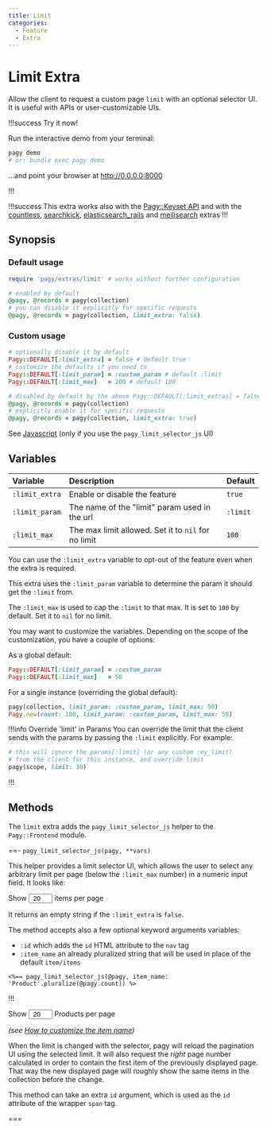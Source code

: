 ```yaml
---
title: Limit
categories:
  - Feature
  - Extra
---
```


# Limit Extra

Allow the client to request a custom page `limit` with an optional selector UI. It is useful with APIs or
user-customizable UIs.

!!!success Try it now!

Run the interactive demo from your terminal:

```sh
pagy demo
# or: bundle exec pagy demo
```
...and point your browser at http://0.0.0.0:8000

!!!

!!!success
This extra works also with the [Pagy::Keyset API](/docs/api/keyset.md) and with the [countless](countless.md), [searchkick](searchkick.md), [elasticsearch_rails](elasticsearch_rails.md) 
and [meilisearch](meilisearch.md) extras
!!!

## Synopsis

### Default usage

```ruby pagy.rb (initializer)
require 'pagy/extras/limit' # works without further configuration
```

```ruby Controller
# enabled by default
@pagy, @records = pagy(collection)
# you can disable it explicitly for specific requests
@pagy, @records = pagy(collection, limit_extra: false)
```

### Custom usage

```ruby pagy.rb (initializer)
# optionally disable it by default
Pagy::DEFAULT[:limit_extra] = false # default true
# customize the defaults if you need to
Pagy::DEFAULT[:limit_param] = :custom_param # default :limit
Pagy::DEFAULT[:limit_max]   = 200 # default 100
```

```ruby Controller
# disabled by default by the above Pagy::DEFAULT[:limit_extras] = false
@pagy, @records = pagy(collection)
# explicitly enable it for specific requests
@pagy, @records = pagy(collection, limit_extra: true)
```

See [Javascript](/docs/api/javascript.md) (only if you use the `pagy_limit_selector_js` UI)

## Variables

| Variable       | Description                                         | Default  |
|:---------------|:----------------------------------------------------|:---------|
| `:limit_extra` | Enable or disable the feature                       | `true`   |
| `:limit_param` | The name of the "limit" param used in the url       | `:limit` |
| `:limit_max`   | The max limit allowed. Set it to `nil` for no limit | `100`    |

You can use the `:limit_extra` variable to opt-out of the feature even when the extra is required.

This extra uses the `:limit_param` variable to determine the param it should get the `:limit` from.

The `:limit_max` is used to cap the `:limit` to that max. It is set to `100` by default. Set it to `nil` for no limit.

You may want to customize the variables. Depending on the scope of the customization, you have a couple of options:

As a global default:

```ruby pagy.rb (initializer)
Pagy::DEFAULT[:limit_param] = :custom_param
Pagy::DEFAULT[:limit_max]   = 50
```

For a single instance (overriding the global default):

```ruby Controller
pagy(collection, limit_param: :custom_param, limit_max: 50)
Pagy.new(count: 100, limit_param: :custom_param, limit_max: 50)
```

!!!info Override 'limit' in Params
You can override the limit that the client sends with the params by passing the `:limit` explicitly. For example:

```ruby
# this will ignore the params[:limit] (or any custom :my_limit)
# from the client for this instance, and override limit
pagy(scope, limit: 30)
```

!!!

## Methods

The `limit` extra adds the `pagy_limit_selector_js` helper to the `Pagy::Frontend` module.

==- `pagy_limit_selector_js(pagy, **vars)`

This helper provides a limit selector UI, which allows the user to select any arbitrary limit per page (below
the `:limit_max` number) in a numeric input field. It looks like:

<span>Show <input type="number" min="1" max="100" value="20" style="padding: 0; text-align: center; width: 3rem;"> items per
page</span>

It returns an empty string if the `:limit_extra` is `false`.

The method accepts also a few optional keyword arguments variables:

- `:id` which adds the `id` HTML attribute to the `nav` tag
- `:item_name` an already pluralized string that will be used in place of the default `item/items`

```erb some_view.html.erb
<%== pagy_limit_selector_js(@pagy, item_name: 'Product'.pluralize(@pagy.count)) %>
```
!!!

<span>Show <input type="number" min="1" max="100" value="20" style="padding: 0; text-align: center; width: 3rem;"> Products per
page</span>

_(see [How to customize the item name](/docs/how-to.md#customize-the-item-name))_

When the limit is changed with the selector, pagy will reload the pagination UI using the selected limit. It will
also request the _right_ page number calculated in order to contain the first item of the previously displayed page. That way the
new displayed page will roughly show the same items in the collection before the change.

This method can take an extra `id` argument, which is used as the `id` attribute of the wrapper `span` tag.

===
